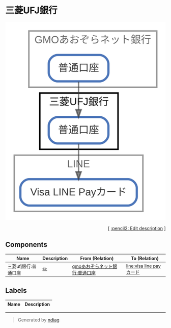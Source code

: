 # 三菱UFJ銀行

![view](node-三菱ufj銀行.svg)



<p align="right">
  [ <a href="../ndiag.descriptions/_node-三菱ufj銀行.md">:pencil2: Edit description</a> ]
</p>

## Components

| Name | Description | From (Relation) | To (Relation) |
| --- | --- | --- | --- |
| 三菱ufj銀行:普通口座 |  <a href="../ndiag.descriptions/_component-三菱ufj銀行_普通口座.md">:pencil2:</a> | [gmoあおぞらネット銀行:普通口座](node-gmoあおぞらネット銀行.md) | [line:visa line payカード](node-line.md) |

## Labels

| Name | Description |
| --- | --- |

---

> Generated by [ndiag](https://github.com/k1LoW/ndiag)
